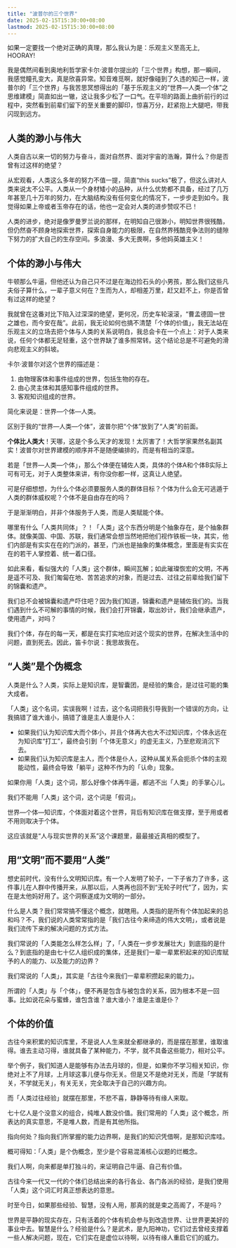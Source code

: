 ```yaml
---
title: "波普尔的三个世界"
date: 2025-02-15T15:30:00+08:00
lastmod: 2025-02-15T15:30:00+08:00
---
```


如果一定要找一个绝对正确的真理，那么我认为是：乐观主义至高无上, HOORAY!

<!--more-->

我是偶然间看到奥地利哲学家卡尔·波普尔提出的「三个世界」构想，那一瞬间，我感觉瞳孔变大，真是欣喜异常。知音难觅啊，就好像碰到了久违的知己一样，波普尔的「三个世界」与我苦思冥想得出的「基于乐观主义的“世界—人类—个体”之思维建模」简直如出一辙，这让我多少松了一口气。在平坦的路面上曲折前行的过程中，突然看到前辈们留下的至关重要的脚印，惊喜万分，赶紧抱上大腿吧，带我闪现到远方。

## 人类的渺小与伟大

人类自古以来一切的努力与奋斗，面对自然界、面对宇宙的浩瀚，算什么？你是否曾有过这样的绝望？

从宏观看，人类这么多年的努力不值一提，简直“this sucks”极了，但这么讲对人类来说太不公平。人类从一个身材矮小的品种，从什么优势都不具备，经过了几万年甚至几十万年的努力，在大脑结构没有任何变化的情况下，一步步走到如今。我觉得如果上帝或者玉帝存在的话，他也一定会对人类的进步赞叹不已！

人类的进步，绝对是像罗曼罗兰说的那样，在明知自己很渺小，明知世界很残酷，但仍然奋不顾身地探索世界，探索自身能力的极限，在自然界残酷竞争法则的缝隙下努力的扩大自己的生存空间。多浪漫、多大无畏啊，多他妈英雄主义！

## 个体的渺小与伟大

牛顿那么牛逼，但他还认为自己只不过是在海边捡石头的小男孩，那么我们这些凡夫俗子算什么，一辈子意义何在？生而为人，却相差万里，赶又赶不上，你是否曾有过这样的绝望？

我就曾在这番对比下陷入过深深的绝望，更何况，历史车轮滚滚，“曹孟德固一世之雄也，而今安在哉”。此前，我无论如何也搞不清楚「个体的价值」，我无法站在乐观主义的立场去把个体与人类的关系说明白，我总会卡在一个点上：对于人类来说，任何个体都无足轻重，这个世界缺了谁多照常转。这个结论总是不可避免的滑向悲观主义的斜坡。

卡尔·波普尔对这个世界的描述是：

1. 由物理客体和事件组成的世界，包括生物的存在。
2. 由心灵主体和其感知事件组成的世界。
3. 客观知识组成的世界。

简化来说是：世界—个体—人类。

区别于我的“世界—人类—个体”，波普尔把“个体”放到了“人类”的前面。

**个体比人类大**！天哪，这是个多么天才的发现！太厉害了！大哲学家果然名副其实！波普尔对世界建模的顺序并不是随便编排的，而是有相当的深意。

若是「世界—人类—个体」，那么个体便在辅佐人类，具体的个体A和个体B实际上可有可无，对于人类整体来讲，有你没你都一样，这真让人绝望。

可是仔细想想，为什么个体必须要服务人类的群体目标？个体为什么会无可逃遁于人类的群体威权呢？个体不是自由存在的吗？

于是渐渐明白，并非个体服务于人类，而是人类赋能个体。

哪里有什么「人类共同体」？！「人类」这个东西分明是个抽象存在，是个抽象群体。就像美国、中国、苏联，我们通常会想当然地把他们视作铁板一块，其实，他们内部是有实实在在的门派的，甚至，门派也是抽象的集体概念，里面是有实实在在的若干人掌控着、统一着口径。

如此来看，看似强大的「人类」这个群体，瞬间瓦解；如此璀璨恢宏的文明，不再是遥不可及、我们匍匐在地、苦苦追求的对象，而是过去、过往之前辈给我们留下的锦囊和遗产。

我们总不会被锦囊和遗产吓住吧？因为我们知道，锦囊和遗产是辅佐我们的。当我们遇到什么不可解的事情的时候，我们会打开锦囊，取出妙计，我们会继承遗产，使用遗产，对吗？

我们个体，存在的每一天，都是在实打实地应对这个现实的世界，在解决生活中的问题，直到死去。因此，笛卡尔说：我思故我在。

## “人类”是个伪概念

人类是什么？人类，实际上是知识库，是智囊团，是经验的集合，是过往可能的集大成者。

「人类」这个名词，实误我啊！过去，这个名词把我引导我到一个错误的方向，让我搞错了谁大谁小，搞错了谁是主人谁是仆人：
- 如果我们认为知识库大而个体小，并且个体再大也大不过知识库，个体永远在为知识库“打工”，最终会引到「个体无意义」的虚无主义，乃至悲观消沉下去。
- 如果我们认为知识库是主人，而个体是仆人，这种从属关系会扼杀个体的主观能动性，最终会导致「躺平」这种不作为的「认命」现象。

如果你用「人类」这个词，那么好像个体再牛逼，都逃不出「人类」的手掌心儿。

我们不能用「人类」这个词，这个词是「假词」。

世界—个体—知识库，个体面对着这个世界，背后有知识库在做支撑，至于用或者不用则取决于个体。

这应该就是“人与现实世界的关系”这个课题里，最最接近真相的模型了。

## 用“文明”而不要用“人类”

想史前时代，没有什么文明知识库。有一个人发明了轮子，一下子省力了许多，这件事儿在人群中传播开来，从那以后，人类再也回不到“无轮子时代”了，因为，实在是太他妈好用了。这个洞察遂成为文明的一部分。

什么是人类？我们常常搞不懂这个概念，就瞎用。人类指的是所有个体加起来的总和吗？不，我们说的人类常常指的是「我们古往今来缔造的伟大文明」，或者说是我们流传下来的解决问题的方式方法。

我们常说的「人类能怎么样怎么样」了，「人类在一步步发展壮大」到底指的是什么？到底指的是由七十亿人组织成的集体，还是我们一辈一辈累积起来的知识库赋予的人的能力、以及能力的边界？

我们常说的「人类」，其实是「古往今来我们一辈辈积攒起来的能力」。

所谓的「人类」与「个体」，便不再是包含与被包含的关系，因为根本不是一回事。比如说花朵与蜜蜂，谁包含谁？谁大谁小？谁是主谁是仆？

## 个体的价值

古往今来积累的知识库里，不是说人人生来就全都继承的，而是摆在那里，谁取谁得。谁去主动习得，谁就具备了某种能力，不学，就不具备这些能力，相对公平。

举个例子，我们知道人是能够有办法去月球的，但是，如果你不学习相关知识，你绝对上不了月球，上月球这事儿便与你无关。但是又不是绝对无关，而是「学就有关，不学就无关」，有关无关，完全取决于自己的兴趣方向。

而「人类过往经验」就摆在那里，不悲不喜，静静等待有缘人来取。

七十亿人是个没意义的组合，纯堆人数没价值。我们常用的「人类」这个概念，所表达的真实意思，不是堆人数，而是有其他所指。

指向何处？指向我们所掌握的能力边界啊，是我们的知识凭借啊，是那知识库哇。

概可得知：「人类」是个伪概念，至少是个容易混淆核心议题的烂概念。

我们人啊，向来都是单打独斗的，来证明自己牛逼、自己有价值。

古往今来一代又一代的个体们总结出来的各行各业、各门各派的经验，是我们使用「人类」这个词汇时真正想表达的意思。

时至今日，如果那些经验、智慧，没有人用，那真的就是束之高阁了，不是吗？

世界是平静的现实存在，只有活着的个体有机会参与到改造世界、让世界更美好的事业中去。智慧是什么？经验是什么？是武术，是九阳神功，它们过去曾经支撑着一些人解决问题，现在，它们实在是虚位以待啊，以待有缘人重启它们的威力。
